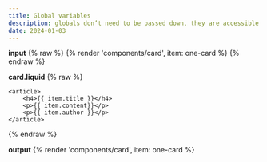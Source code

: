 ```yaml
---
title: Global variables
description: globals don’t need to be passed down, they are accessible from all files. One or more objects can be passed to a template.
date: 2024-01-03
---
```

**input**
{% raw %}
{% render 'components/card', item: one-card %}
{% endraw %}

**card.liquid**
{% raw %}
```
<article>
    <h4>{{ item.title }}</h4>
    <p>{{ item.content}}</p>
    <p>{{ item.author }}</p>
</article>
```
{% endraw %}

**output**
{% render 'components/card', item: one-card %}